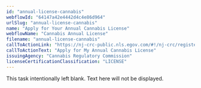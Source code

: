 ```yaml
---
id: "annual-license-cannabis"
webflowId: "64147a42e4442d4c4e86d964"
urlSlug: "annual-license-cannabis"
name: "Apply for Your Annual Cannabis License"
webflowName: "Cannabis Annual License"
filename: "annual-license-cannabis"
callToActionLink: "https://nj-crc-public.nls.egov.com/#!/nj-crc/register"
callToActionText: "Apply for My Annual Cannabis License"
issuingAgency: "Cannabis Regulatory Commission"
licenseCertificationClassification: "LICENSE"
---
```


This task intentionally left blank. Text here will not be displayed.
